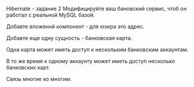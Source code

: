 Hibernate - задание 2
Модифицируйте ваш бановский сервис, чтоб он работал с реальной MySQL базой.

Добавте вложеннй компонент - для юзера это адрес.



Добавте еще одну сущность - банковская карта.

Одна карта может иметь доступ к нескольким банковским аккаунтам.

В то же время к одному аккаунту может иметь доступ несколько банковских карт.

Связь многие ко многим.
